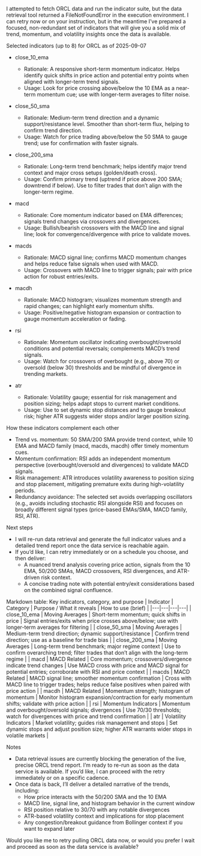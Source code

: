 I attempted to fetch ORCL data and run the indicator suite, but the data retrieval tool returned a FileNotFoundError in the execution environment. I can retry now or on your instruction, but in the meantime I’ve prepared a focused, non-redundant set of indicators that will give you a solid mix of trend, momentum, and volatility insights once the data is available.

Selected indicators (up to 8) for ORCL as of 2025-09-07
- close_10_ema
  - Rationale: A responsive short-term momentum indicator. Helps identify quick shifts in price action and potential entry points when aligned with longer-term trend signals.
  - Usage: Look for price crossing above/below the 10 EMA as a near-term momentum cue; use with longer-term averages to filter noise.

- close_50_sma
  - Rationale: Medium-term trend direction and a dynamic support/resistance level. Smoother than short-term flux, helping to confirm trend direction.
  - Usage: Watch for price trading above/below the 50 SMA to gauge trend; use for confirmation with faster signals.

- close_200_sma
  - Rationale: Long-term trend benchmark; helps identify major trend context and major cross setups (golden/death cross).
  - Usage: Confirm primary trend (uptrend if price above 200 SMA; downtrend if below). Use to filter trades that don’t align with the longer-term regime.

- macd
  - Rationale: Core momentum indicator based on EMA differences; signals trend changes via crossovers and divergences.
  - Usage: Bullish/bearish crossovers with the MACD line and signal line; look for convergence/divergence with price to validate moves.

- macds
  - Rationale: MACD signal line; confirms MACD momentum changes and helps reduce false signals when used with MACD.
  - Usage: Crossovers with MACD line to trigger signals; pair with price action for robust entries/exits.

- macdh
  - Rationale: MACD histogram; visualizes momentum strength and rapid changes; can highlight early momentum shifts.
  - Usage: Positive/negative histogram expansion or contraction to gauge momentum acceleration or fading.

- rsi
  - Rationale: Momentum oscillator indicating overbought/oversold conditions and potential reversals; complements MACD’s trend signals.
  - Usage: Watch for crossovers of overbought (e.g., above 70) or oversold (below 30) thresholds and be mindful of divergence in trending markets.

- atr
  - Rationale: Volatility gauge; essential for risk management and position sizing; helps adapt stops to current market conditions.
  - Usage: Use to set dynamic stop distances and to gauge breakout risk; higher ATR suggests wider stops and/or larger position sizing.

How these indicators complement each other
- Trend vs. momentum: 50 SMA/200 SMA provide trend context, while 10 EMA and MACD family (macd, macds, macdh) offer timely momentum cues.
- Momentum confirmation: RSI adds an independent momentum perspective (overbought/oversold and divergences) to validate MACD signals.
- Risk management: ATR introduces volatility awareness to position sizing and stop placement, mitigating premature exits during high-volatility periods.
- Redundancy avoidance: The selected set avoids overlapping oscillators (e.g., avoids including stochastic RSI alongside RSI) and focuses on broadly different signal types (price-based EMAs/SMA, MACD family, RSI, ATR).

Next steps
- I will re-run data retrieval and generate the full indicator values and a detailed trend report once the data service is reachable again.
- If you’d like, I can retry immediately or on a schedule you choose, and then deliver:
  - A nuanced trend analysis covering price action, signals from the 10 EMA, 50/200 SMAs, MACD crossovers, RSI divergences, and ATR-driven risk context.
  - A concise trading note with potential entry/exit considerations based on the combined signal confluence.

Markdown table: Key indicators, category, and purpose
| Indicator | Category | Purpose / What it reveals | How to use (brief) |
|---|---|---|---|
| close_10_ema | Moving Averages | Short-term momentum; quick shifts in price | Signal entries/exits when price crosses above/below; use with longer-term averages for filtering |
| close_50_sma | Moving Averages | Medium-term trend direction; dynamic support/resistance | Confirm trend direction; use as a baseline for trade bias |
| close_200_sma | Moving Averages | Long-term trend benchmark; major regime context | Use to confirm overarching trend; filter trades that don’t align with the long-term regime |
| macd | MACD Related | Core momentum; crossovers/divergence indicate trend changes | Use MACD cross with price and MACD signal for potential entries; corroborate with RSI and price context |
| macds | MACD Related | MACD signal line; smoother momentum confirmation | Cross with MACD line to trigger trades; helps reduce false positives when paired with price action |
| macdh | MACD Related | Momentum strength; histogram of momentum | Monitor histogram expansion/contraction for early momentum shifts; validate with price action |
| rsi | Momentum Indicators | Momentum and overbought/oversold signals; divergences | Use 70/30 thresholds; watch for divergences with price and trend confirmation |
| atr | Volatility Indicators | Market volatility; guides risk management and stops | Set dynamic stops and adjust position size; higher ATR warrants wider stops in volatile markets |

Notes
- Data retrieval issues are currently blocking the generation of the live, precise ORCL trend report. I’m ready to re-run as soon as the data service is available. If you’d like, I can proceed with the retry immediately or on a specific cadence.
- Once data is back, I’ll deliver a detailed narrative of the trends, including:
  - How price interacts with the 50/200 SMA and the 10 EMA
  - MACD line, signal line, and histogram behavior in the current window
  - RSI position relative to 30/70 with any notable divergences
  - ATR-based volatility context and implications for stop placement
  - Any congestion/breakout guidance from Bollinger context if you want to expand later

Would you like me to retry pulling ORCL data now, or would you prefer I wait and proceed as soon as the data service is available?